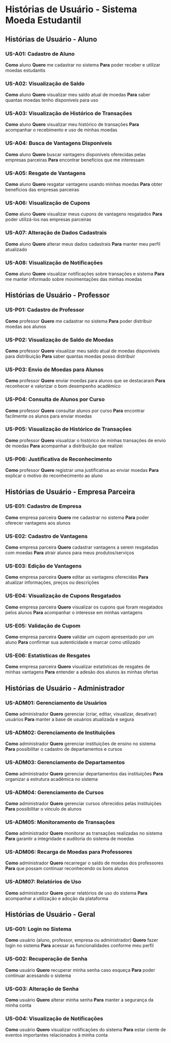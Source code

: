# Histórias de Usuário - Sistema Moeda Estudantil

## Histórias de Usuário - Aluno

### US-A01: Cadastro de Aluno

**Como** aluno
**Quero** me cadastrar no sistema
**Para** poder receber e utilizar moedas estudantis

### US-A02: Visualização de Saldo

**Como** aluno
**Quero** visualizar meu saldo atual de moedas
**Para** saber quantas moedas tenho disponíveis para uso

### US-A03: Visualização de Histórico de Transações

**Como** aluno
**Quero** visualizar meu histórico de transações
**Para** acompanhar o recebimento e uso de minhas moedas

### US-A04: Busca de Vantagens Disponíveis

**Como** aluno
**Quero** buscar vantagens disponíveis oferecidas pelas empresas parceiras
**Para** encontrar benefícios que me interessam

### US-A05: Resgate de Vantagens

**Como** aluno
**Quero** resgatar vantagens usando minhas moedas
**Para** obter benefícios das empresas parceiras

### US-A06: Visualização de Cupons

**Como** aluno
**Quero** visualizar meus cupons de vantagens resgatados
**Para** poder utilizá-los nas empresas parceiras

### US-A07: Alteração de Dados Cadastrais

**Como** aluno
**Quero** alterar meus dados cadastrais
**Para** manter meu perfil atualizado

### US-A08: Visualização de Notificações

**Como** aluno
**Quero** visualizar notificações sobre transações e sistema
**Para** me manter informado sobre movimentações das minhas moedas

## Histórias de Usuário - Professor

### US-P01: Cadastro de Professor

**Como** professor
**Quero** me cadastrar no sistema
**Para** poder distribuir moedas aos alunos

### US-P02: Visualização de Saldo de Moedas

**Como** professor
**Quero** visualizar meu saldo atual de moedas disponíveis para distribuição
**Para** saber quantas moedas posso distribuir

### US-P03: Envio de Moedas para Alunos

**Como** professor
**Quero** enviar moedas para alunos que se destacaram
**Para** reconhecer e valorizar o bom desempenho acadêmico

### US-P04: Consulta de Alunos por Curso

**Como** professor
**Quero** consultar alunos por curso
**Para** encontrar facilmente os alunos para enviar moedas

### US-P05: Visualização de Histórico de Transações

**Como** professor
**Quero** visualizar o histórico de minhas transações de envio de moedas
**Para** acompanhar a distribuição que realizei

### US-P06: Justificativa de Reconhecimento

**Como** professor
**Quero** registrar uma justificativa ao enviar moedas
**Para** explicar o motivo do reconhecimento ao aluno

## Histórias de Usuário - Empresa Parceira

### US-E01: Cadastro de Empresa

**Como** empresa parceira
**Quero** me cadastrar no sistema
**Para** poder oferecer vantagens aos alunos

### US-E02: Cadastro de Vantagens

**Como** empresa parceira
**Quero** cadastrar vantagens a serem resgatadas com moedas
**Para** atrair alunos para meus produtos/serviços

### US-E03: Edição de Vantagens

**Como** empresa parceira
**Quero** editar as vantagens oferecidas
**Para** atualizar informações, preços ou descrições

### US-E04: Visualização de Cupons Resgatados

**Como** empresa parceira
**Quero** visualizar os cupons que foram resgatados pelos alunos
**Para** acompanhar o interesse em minhas vantagens

### US-E05: Validação de Cupom

**Como** empresa parceira
**Quero** validar um cupom apresentado por um aluno
**Para** confirmar sua autenticidade e marcar como utilizado

### US-E06: Estatísticas de Resgates

**Como** empresa parceira
**Quero** visualizar estatísticas de resgates de minhas vantagens
**Para** entender a adesão dos alunos às minhas ofertas

## Histórias de Usuário - Administrador

### US-ADM01: Gerenciamento de Usuários

**Como** administrador
**Quero** gerenciar (criar, editar, visualizar, desativar) usuários
**Para** manter a base de usuários atualizada e segura

### US-ADM02: Gerenciamento de Instituições

**Como** administrador
**Quero** gerenciar instituições de ensino no sistema
**Para** possibilitar o cadastro de departamentos e cursos

### US-ADM03: Gerenciamento de Departamentos

**Como** administrador
**Quero** gerenciar departamentos das instituições
**Para** organizar a estrutura acadêmica no sistema

### US-ADM04: Gerenciamento de Cursos

**Como** administrador
**Quero** gerenciar cursos oferecidos pelas instituições
**Para** possibilitar o vínculo de alunos

### US-ADM05: Monitoramento de Transações

**Como** administrador
**Quero** monitorar as transações realizadas no sistema
**Para** garantir a integridade e auditoria do sistema de moedas

### US-ADM06: Recarga de Moedas para Professores

**Como** administrador
**Quero** recarregar o saldo de moedas dos professores
**Para** que possam continuar reconhecendo os bons alunos

### US-ADM07: Relatórios de Uso

**Como** administrador
**Quero** gerar relatórios de uso do sistema
**Para** acompanhar a utilização e adoção da plataforma

## Histórias de Usuário - Geral

### US-G01: Login no Sistema

**Como** usuário (aluno, professor, empresa ou administrador)
**Quero** fazer login no sistema
**Para** acessar as funcionalidades conforme meu perfil

### US-G02: Recuperação de Senha

**Como** usuário
**Quero** recuperar minha senha caso esqueça
**Para** poder continuar acessando o sistema

### US-G03: Alteração de Senha

**Como** usuário
**Quero** alterar minha senha
**Para** manter a segurança da minha conta

### US-G04: Visualização de Notificações

**Como** usuário
**Quero** visualizar notificações do sistema
**Para** estar ciente de eventos importantes relacionados à minha conta